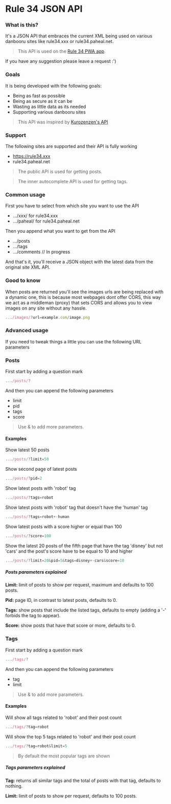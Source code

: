 # Rule 34 JSON API


### What is this?

It's a JSON API that embraces the current XML being used on various danbooru sites like rule34.xxx or rule34.paheal.net.

> This API is used on the [Rule 34 PWA app](https://r34.app/).

 If you have any suggestion please leave a request :')


### Goals

It is being developed with the following goals:
- Being as fast as possible
- Being as secure as it can be
- Wasting as little data as its needed
- Supporting various danbooru sites

> This API was inspired by  [Kurozenzen's API](https://github.com/kurozenzen/r34-json-api)


### Support

The following sites are supported and their API is fully working
- https://rule34.xxx
- rule34.paheal.net

> The public API is used for getting posts.

> The inner autocomplete API is used for getting tags.


### Common usage

First you have to select from which site you want to use the API
- .../xxx/ for rule34.xxx
- .../paheal/ for rule34.paheal.net

Then you append what you want to get from the API
- .../posts
- .../tags
- .../comments // In progress

And that's it, you'll receive a JSON object with the latest data from the original site XML API.


### Good to know

When posts are returned you'll see the images urls are being replaced with a dynamic one, this is because most webpages dont offer CORS, this way we act as a middleman (proxy) that sets CORS and allows you to view images on any site without any hassle.

```javascript
.../images/?url=example.com/image.png
```


### Advanced usage 

If you need to tweak things a little you can use the following URL parameters

### Posts

First start by adding a question mark 
```javascript
.../posts/?
```

And then you can append the following parameters
- limit 
- pid
- tags 
- score

> Use & to add more parameters.


#### Examples

Show latest 50 posts
```javascript
.../posts/?limit=50
```

Show second page of latest posts
```javascript
.../posts/?pid=2
```

Show latest posts with 'robot' tag
```javascript
.../posts/?tags=robot
```

Show latest posts with 'robot' tag that doesn't have the 'human' tag
```javascript
.../posts/?tags=robot+-human
```

Show latest posts with a score higher or equal than 100
```javascript
.../posts/?score=100
```

Show the latest 20 posts of the fifth page that have the tag 'disney' but not 'cars' and the post's score have to be equal to 10 and higher
```javascript
.../posts/?limit=20&pid=5&tags=disney+-cars&score=10
```


##### Posts parameters explained

**Limit:** limit of posts to show per request, maximum and defaults to 100 posts.

**Pid:** page ID, in contrast to latest posts, defaults to 0.

**Tags:** show posts that include the listed tags, defaults to empty (adding a '-' forbids the tag to appear).

**Score:** show posts that have that score or more, defaults to 0.


### Tags 

First start by adding a question mark 
```javascript
.../tags/?
```

And then you can append the following parameters
- tag
- limit

> Use & to add more parameters.


#### Examples

Will show all tags related to 'robot' and their post count
```javascript
.../tags/?tag=robot
```

Will show the top 5 tags related to 'robot' and their post count
```javascript
.../tags/?tag=robot&limit=5
```

> By default the most popular tags are shown

##### Tags parameters explained

**Tag:** returns all similar tags and the total of posts with that tag, defaults to nothing.

**Limit:** limit of posts to show per request, defaults to 100 posts.
